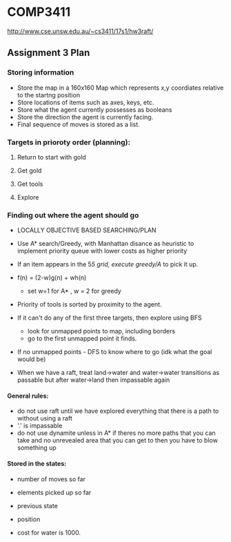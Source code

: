 # COMP3411
http://www.cse.unsw.edu.au/~cs3411/17s1/hw3raft/

## Assignment 3 Plan

### Storing information
* Store the map in a 160x160 Map which represents x,y coordiates relative to the startng position
* Store locations of items such as axes, keys, etc. 
* Store what the agent currently possesses as booleans 
* Store the direction the agent is currently facing.
* Final sequence of moves is stored as a list.

### Targets in prioroty order (planning):
1) Return to start with gold

2) Get gold

3) Get tools

4) Explore

### Finding out where the agent should go
* LOCALLY OBJECTIVE BASED SEARCHING/PLAN 
* Use A* search/Greedy, with Manhattan disance as heuristic to implement priority queue with lower costs as higher priority
* If an item appears in the 5*5 grid, execute greedy/A* to pick it up.
* f(n) = (2-w)g(n) + wh(n)
	* set w=1 for A* , w = 2 for greedy
* Priority of tools is sorted by proximity to the agent. 
* If it can't do any of the first three targets, then explore using BFS
    * look for unmapped points to map, including borders
    * go to the first unmapped point it finds.
* If no unmapped points - DFS to know where to go (idk what the goal would be)

* When we have a raft, treat land->water and water->water transitions as passable but after water->land then impassable again

#### General rules:
* do not use raft until we have explored everything that there is a path to without using a raft
* '.' is impassable 
* do not use dynamite  unless in A* if theres no more paths that you can take and no unrevealed area that you can get to then you have to blow something up


#### Stored in the states:
* number of moves so far
* elements picked up so far
* previous state
* position

* cost for water is 1000.